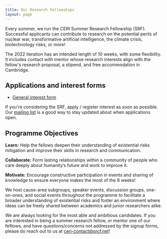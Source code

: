 ```yaml
---
title: Our Research Fellowships
layout: page
---
```


Every summer, we run the CERI Summer Research Fellowship (SRF). Successful applicants can contribute to research on the potential perils of nuclear war, transformative artificial intelligence, the climate crisis, biotechnology risks, or more!

The 2022 iteration has an intended length of 10 weeks, with some flexibility. It includes contact with mentor whose research interests align with the fellow's research proposal, a stipend, and free accommodation in Cambridge.

## Applications and interest forms

- [General interest form](https://airtable.com/shrZtR1A95V75Ref4)

If you're considering the SRF, apply / register interest as soon as possible. Our [mailing list](http://eepurl.com/hGPPkf) is a good way to stay updated about when applications open. 

## Programme Objectives

**Learn:** Help the fellows deepen their understanding of existential risks mitigation and improve their skills in research and communication.

**Collaborate:** Form lasting relationships within a community of people who care deeply about humanity’s future and work to improve it. 

**Motivate:** Encourage constructive participation in events and sharing of knowledge to ensure everyone makes the most of the 8 weeks!

We host cause-area subgroups, speaker events, discussion groups, one-on-ones, and social events throughout the programme to facilitate a broader understanding of existential risks and foster an environment where ideas can be freely shared between academics and junior researchers alike.

We are always looking for the most able and ambitious candidates. If you are interested in being a summer research fellow, or mentor one of our felllows, and have questions/concerns not addressed by the signup forms, please do reach out to us at [ceri-contact@srcf.net](mailto:ceri-contact@srcf.net)!
